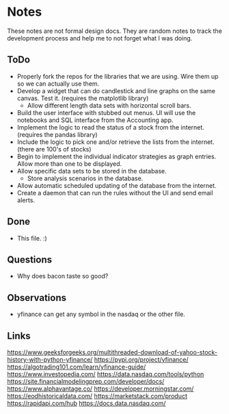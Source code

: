 # Notes

These notes are not formal design docs. They are random notes to track the development process and help me to not forget what I was doing.

## ToDo

* Properly fork the repos for the libraries that we are using. Wire them up so we can actually use them.
* Develop a widget that can do candlestick and line graphs on the same canvas. Test it. (requires the matplotlib library)
  * Allow different length data sets with horizontal scroll bars.
* Build the user interface with stubbed out menus. UI will use the notebooks and SQL interface from the Accounting app.
* Implement the logic to read the status of a stock from the internet. (requires the pandas library)
* Include the logic to pick one and/or retrieve the lists from the internet.  (there are 100's of stocks)
* Begin to implement the individual indicator strategies as graph entries. Allow more than one to be displayed.
* Allow specific data sets to be stored in the database.
  * Store analysis scenarios in the database.
* Allow automatic scheduled updating of the database from the internet.
* Create a daemon that can run the rules without the UI and send email alerts.

## Done

* This file. :)

## Questions

* Why does bacon taste so good?

## Observations

* yfinance can get any symbol in the nasdaq or the other file.

## Links
https://www.geeksforgeeks.org/multithreaded-download-of-yahoo-stock-history-with-python-yfinance/
https://pypi.org/project/yfinance/
https://algotrading101.com/learn/yfinance-guide/
https://www.investopedia.com/
https://data.nasdaq.com/tools/python
https://site.financialmodelingprep.com/developer/docs/
https://www.alphavantage.co/
https://developer.morningstar.com/
https://eodhistoricaldata.com/
https://marketstack.com/product
https://rapidapi.com/hub
https://docs.data.nasdaq.com/

